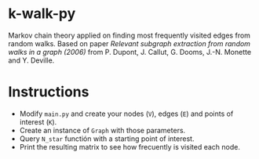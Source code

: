 # k-walk-py
Markov chain theory applied on finding most frequently visited edges from random walks. Based on paper *Relevant subgraph extraction from random
walks in a graph (2006)* from P. Dupont, J. Callut, G. Dooms, J.-N. Monette and Y. Deville.

# Instructions

* Modify `main.py` and create your nodes (`V`), edges (`E`) and points of interest (`K`). 
* Create an instance of `Graph` with those parameters.
* Query `N_star` functión with a starting point of interest.
* Print the resulting matrix to see how frecuently is visited each node. 
